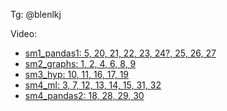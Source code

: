 Tg: @blenlkj

Video:
* [sm1_pandas1: 5, 20, 21, 22, 23, 24?, 25, 26, 27]()
* [sm2_graphs: 1, 2, 4, 6, 8, 9]()
* [sm3_hyp: 10, 11, 16, 17, 19]()
* [sm4_ml: 3, 7, 12, 13, 14, 15, 31, 32]()
* [sm4_pandas2: 18, 28, 29, 30]()